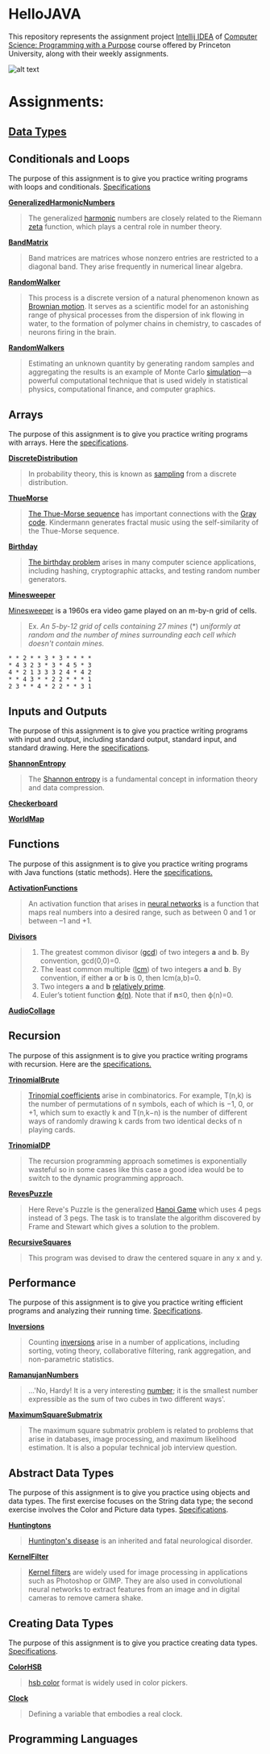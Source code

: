 # HelloJAVA
 This repository represents the assignment project [Intellij IDEA](https://lift.cs.princeton.edu/java/windows/) of
[Computer Science: Programming with a Purpose](https://www.coursera.org/learn/cs-programming-java) course
 offered by Princeton University, along with their weekly assignments.

 ![alt text](https://github.com/Uriel1201/HelloJava/blob/main/Distribution_Plot.jpg?raw=true)
 
# Assignments:
## [Data Types](https://coursera.cs.princeton.edu/introcs/assignments/hello/specification.php)
## Conditionals and Loops
The purpose of this assignment is to give you practice writing programs with loops and conditionals. [Specifications](https://coursera.cs.princeton.edu/introcs/assignments/loops/specification.php)

[**GeneralizedHarmonicNumbers**](https://github.com/Uriel1201/HelloJava/blob/main/GeneralizedHarmonic.java)
> The generalized [harmonic](https://mathworld.wolfram.com/HarmonicNumber.html) numbers are closely related to the Riemann [zeta](https://mathworld.wolfram.com/RiemannZetaFunction.html) function, which plays a central role in number theory.

[**BandMatrix**](https://github.com/Uriel1201/HelloJava/blob/main/BandMatrix.java)
> Band matrices are matrices whose nonzero entries are restricted to a diagonal band. They arise frequently in numerical linear algebra.

[**RandomWalker**](https://github.com/Uriel1201/HelloJava/blob/main/RandomWalker.java)
> This process is a discrete version of a natural phenomenon known as [Brownian motion](https://mathworld.wolfram.com/BrownianMotion.html). It serves as a scientific model for an astonishing range of physical processes from the dispersion of ink flowing in water, to the formation of polymer chains in chemistry, to cascades of neurons firing in the brain.

[**RandomWalkers**](https://github.com/Uriel1201/HelloJava/blob/main/RandomWalkers.java)
> Estimating an unknown quantity by generating random samples and aggregating the results is an example of Monte Carlo [simulation](https://mathworld.wolfram.com/MonteCarloMethod.html)—a powerful computational technique that is used widely in statistical physics, computational finance, and computer graphics.

## Arrays
The purpose of this assignment is to give you practice writing programs with arrays. Here the [specifications](https://coursera.cs.princeton.edu/introcs/assignments/arrays/specification.php).

[**DiscreteDistribution**](https://github.com/Uriel1201/HelloJava/blob/main/DiscreteDistribution.java)
> In probability theory, this is known as [sampling](http://probcomp.csail.mit.edu/blog/programming-and-probability-sampling-from-a-discrete-distribution-over-an-infinite-set/) from a discrete distribution.

[**ThueMorse**](https://github.com/Uriel1201/HelloJava/blob/main/ThueMorse.java)
>[The Thue-Morse sequence](https://mathworld.wolfram.com/Thue-MorseSequence.html#:~:text=The%20Thue%2DMorse%20sequence%2C%20also,representation%20of%20the%20nonnegative%20integers.) 
has important connections with the [Gray code](https://mathworld.wolfram.com/GrayCode.html). Kindermann generates fractal music using the self-similarity of the Thue-Morse sequence.

[**Birthday**](https://github.com/Uriel1201/HelloJava/blob/main/Birthday.java)
> [The birthday problem](https://mathworld.wolfram.com/BirthdayProblem.html) arises in many computer science applications, including hashing, cryptographic attacks, and testing random number generators.

[**Minesweeper**](https://github.com/Uriel1201/HelloJava/blob/main/Minesweeper.java)

[Minesweeper](https://mathworld.wolfram.com/Minesweeper.html) is a 1960s era video game played on an m-by-n grid of cells.
> Ex. *An 5-by-12 grid of cells containing 27 mines* (*) *uniformly at random and the number of mines surrounding each cell which doesn't contain mines.*
```
* * 2 * * 3 * 3 * * * *
* 4 3 2 3 * 3 * 4 5 * 3
4 * 2 1 3 3 3 2 4 * 4 2 
* * 4 3 * * 2 2 * * * 1 
2 3 * * 4 * 2 2 * * 3 1
```
## Inputs and Outputs
The purpose of this assignment is to give you practice writing programs with input and output, including standard output, standard input, and standard drawing. Here the [specifications](https://coursera.cs.princeton.edu/introcs/assignments/io/specification.php). 

[**ShannonEntropy**](https://github.com/Uriel1201/HelloJava/blob/main/ShannonEntropy.java)
> The [Shannon entropy](https://towardsdatascience.com/the-intuition-behind-shannons-entropy-e74820fe9800) is a fundamental concept in information theory and data compression.

[**Checkerboard**](https://github.com/Uriel1201/HelloJava/blob/main/Checkerboard.java)

[**WorldMap**](https://github.com/Uriel1201/HelloJava/blob/main/WorldMap.java)

## Functions
The purpose of this assignment is to give you practice writing programs with Java functions (static methods). Here the [specifications.](https://coursera.cs.princeton.edu/introcs/assignments/functions/specification.php)

[**ActivationFunctions**](https://github.com/Uriel1201/HelloJava/blob/main/ActivationFunction.java)
> An activation function that arises in [neural networks](https://en.m.wikipedia.org/wiki/Artificial_neural_network) is a function that maps real numbers into a desired range, such as between 0 and 1 or between –1 and +1.

[**Divisors**](https://github.com/Uriel1201/HelloJava/blob/main/Divisors.java)
> 1. The greatest common divisor ([gcd](https://mathworld.wolfram.com/GreatestCommonDivisor.html)) of two integers **a** and **b**. By convention, gcd(0,0)=0.
> 2. The least common multiple ([lcm](https://mathworld.wolfram.com/LeastCommonMultiple.html)) of two integers **a** and **b**. By convention, if either **a** or **b** is 0, then lcm(a,b)=0.
> 3. Two integers **a** and **b** [relatively prime](https://mathworld.wolfram.com/RelativelyPrime.html).
> 4. Euler’s totient function [ϕ(n)](https://mathworld.wolfram.com/TotientFunction.html). Note that if **n**≤0, then ϕ(n)=0.

[**AudioCollage**](https://github.com/Uriel1201/HelloJava/blob/main/AudioCollage.java)
## Recursion 
The purpose of this assignment is to give you practice writing programs with recursion. Here are the [specifications.](https://coursera.cs.princeton.edu/introcs/assignments/recursion/specification.php)

[**TrinomialBrute**](https://github.com/Uriel1201/HelloJava/blob/main/TrinomialBrute.java)
> [Trinomial coefficients](https://mathworld.wolfram.com/TrinomialCoefficient.html) arise in combinatorics. For example, T(n,k) is the number of permutations of n symbols, each of which is −1, 0, or +1, which sum to exactly k and T(n,k−n) is the number of different ways of randomly drawing k cards from two identical decks of n playing cards.

[**TrinomialDP**](https://github.com/Uriel1201/HelloJava/blob/main/TrinomialDP.java)
> The recursion programming approach sometimes is exponentially wasteful so in some cases like this case a good idea would be to switch to the dynamic programming approach.

[**RevesPuzzle**](https://github.com/Uriel1201/HelloJava/blob/main/RevesPuzzle.java)
> Here Reve's Puzzle is the generalized [Hanoi Game](https://mathworld.wolfram.com/TowerofHanoi.html) which uses 4 pegs instead of 3 pegs. The task is to translate the algorithm discovered by Frame and Stewart which gives a solution to the problem.

[**RecursiveSquares**](https://github.com/Uriel1201/HelloJava/blob/main/RecursiveSquares.java)
> This program was devised to draw the centered square in any x and y.
## Performance
The purpose of this assignment is to give you practice writing efficient programs and analyzing their running time.
[Specifications](https://coursera.cs.princeton.edu/introcs/assignments/performance/specification.php).

[**Inversions**](https://github.com/Uriel1201/HelloJava/blob/main/Inversions.java)
> Counting [inversions](https://en.m.wikipedia.org/wiki/Inversion_(discrete_mathematics)) arise in a number of applications, including sorting, voting theory, collaborative filtering, rank aggregation, and non-parametric statistics.

[**RamanujanNumbers**](https://github.com/Uriel1201/HelloJava/blob/main/Ramanujan.java)
> ...'No, Hardy! It is a very interesting [number](https://mathworld.wolfram.com/TaxicabNumber.html); it is the smallest number expressible as the sum of two cubes in two different ways'.

[**MaximumSquareSubmatrix**](https://github.com/Uriel1201/HelloJava/blob/main/MaximumSquareSubmatrix.java)
> The maximum square submatrix problem is related to problems that arise in databases, image processing, and maximum likelihood estimation. It is also a popular technical job interview question.

## Abstract Data Types
The purpose of this assignment is to give you practice using objects and data types. The first exercise focuses on the String data type; the second exercise involves the Color and Picture data types. [Specifications](https://coursera.cs.princeton.edu/introcs/assignments/oop1/specification.php).

[**Huntingtons**](https://github.com/Uriel1201/HelloJAVA/blob/main/Huntingtons.java)
> [Huntington's disease](https://www.hopkinsmedicine.org/health/conditions-and-diseases/huntingtons-disease) is an inherited and fatal neurological disorder.

[**KernelFilter**](https://github.com/Uriel1201/HelloJAVA/blob/main/KernelFilter.java)
> [Kernel filters](https://setosa.io/ev/image-kernels/) are widely used for image processing in applications such as Photoshop or GIMP. They are also used in convolutional neural networks to extract features from an image and in digital cameras to remove camera shake.

## Creating Data Types
The purpose of this assignment is to give you practice creating data types. [Specifications](https://coursera.cs.princeton.edu/introcs/assignments/oop2/specification.php).

[**ColorHSB**](https://github.com/Uriel1201/HelloJAVA/blob/main/ColorHSB.java)
> [hsb color](https://en.m.wikipedia.org/wiki/HSL_and_HSV) format is widely used in color pickers.

[**Clock**](https://github.com/Uriel1201/HelloJAVA/blob/main/Clock.java)
> Defining a variable that embodies a real clock. 

## Programming Languages 

